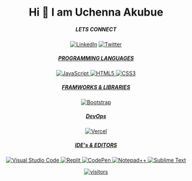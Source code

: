 <div align="center">


# Hi 👋 I am Uchenna Akubue


##### LETS CONNECT
  <a href="#">![LinkedIn](https://img.shields.io/badge/linkedin-%230077B5.svg?style=for-the-badge&logo=linkedin&logoColor=white)</a>
<a href="#">![Twitter](https://img.shields.io/badge/Twitter-%231DA1F2.svg?style=for-the-badge&logo=Twitter&logoColor=white)


##### PROGRAMMING LANGUAGES
![JavaScript](https://img.shields.io/badge/javascript-%23323330.svg?style=for-the-badge&logo=javascript&logoColor=%23F7DF1E)
![HTML5](https://img.shields.io/badge/html5-%23E34F26.svg?style=for-the-badge&logo=html5&logoColor=white)
![CSS3](https://img.shields.io/badge/css3-%231572B6.svg?style=for-the-badge&logo=css3&logoColor=white)


##### FRAMWORKS & LIBRARIES
![Bootstrap](https://img.shields.io/badge/bootstrap-%23563D7C.svg?style=for-the-badge&logo=bootstrap&logoColor=white)



##### DevOps
![Vercel](https://img.shields.io/badge/vercel-%23000000.svg?style=for-the-badge&logo=vercel&logoColor=white)

##### IDE's & EDITORS
![Visual Studio Code](https://img.shields.io/badge/Visual%20Studio%20Code-0078d7.svg?style=for-the-badge&logo=visual-studio-code&logoColor=white)
![Replit](https://img.shields.io/badge/Replit-DD1200?style=for-the-badge&logo=Replit&logoColor=white)
![CodePen](https://img.shields.io/badge/CodePen-white?style=for-the-badge&logo=codepen&logoColor=black)
![Notepad++](https://img.shields.io/badge/NetBeansIDE-1B6AC6.svg?style=for-the-badge&logo=apache-netbeans-ide&logoColor=white)
![Sublime Text](https://img.shields.io/badge/sublime_text-%23575757.svg?style=for-the-badge&logo=sublime-text&logoColor=important)



![visitors](https://visitor-badge.glitch.me/badge?page_id=page.id)

</div>

